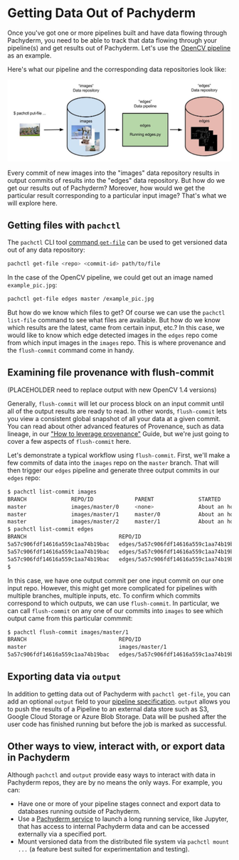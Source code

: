 # Getting Data Out of Pachyderm

Once you've got one or more pipelines built and have data flowing through Pachyderm, you need to be able to track that data flowing through your pipeline(s) and get results out of Pachyderm. Let's use the [OpenCV pipeline](../getting_started/beginner_tutorial) as an example. 

Here's what our pipeline and the corresponding data repositories look like:

![alt tag](opencv.jpg)

Every commit of new images into the "images" data repository results in output commits of results into the "edges" data repository. But how do we get our results out of Pachyderm?  Moreover, how would we get the particular result corresponding to a particular input image?  That's what we will explore here.

## Getting files with `pachctl`

The `pachctl` CLI tool [command `get-file`](../pachctl/pachctl_get-file) can be used to get versioned data out of any data repository:

```sh
pachctl get-file <repo> <commit-id> path/to/file
```

In the case of the OpenCV pipeline, we could get out an image named `example_pic.jpg`:

```sh
pachctl get-file edges master /example_pic.jpg
```

But how do we know which files to get?  Of course we can use the `pachctl list-file` command to see what files are available.  But how do we know which results are the latest, came from certain input, etc.?  In this case, we would like to know which edge detected images in the `edges` repo come from which input images in the `images` repo.  This is where provenance and the `flush-commit` command come in handy.

## Examining file provenance with flush-commit 

(PLACEHOLDER need to replace output with new OpenCV 1.4 versions)

Generally, `flush-commit` will let our process block on an input commit until all of the output results are ready to read. In other words, `flush-commit` lets you view a consistent global snapshot of all your data at a given commit. You can read about other advanced features of Provenance, such as data lineage, in our ["How to leverage provenance"](../cookbook/how_to_leverage_provenance) Guide, but we're just going to cover a few aspects of `flush-commit` here. 

Let's demonstrate a typical workflow using `flush-commit`. First, we'll make a few commits of data into the `images` repo on the `master` branch.  That will then trigger our `edges` pipeline and generate three output commits in our `edges` repo:

```sh
$ pachctl list-commit images
BRANCH              REPO/ID             PARENT              STARTED             DURATION             SIZE                
master              images/master/0     <none>              About an hour ago   Less than a second   57.27 KiB           
master              images/master/1     master/0            About an hour ago   Less than a second   181.1 KiB           
master              images/master/2     master/1            About an hour ago   Less than a second   693.8 KiB           
$ pachctl list-commit edges
BRANCH                             REPO/ID                                    PARENT                               STARTED             DURATION            SIZE                
5a57c906fdf14616a559c1aa74b19bac   edges/5a57c906fdf14616a559c1aa74b19bac/0   <none>                               About an hour ago   10 minutes          22.22 KiB           
5a57c906fdf14616a559c1aa74b19bac   edges/5a57c906fdf14616a559c1aa74b19bac/1   5a57c906fdf14616a559c1aa74b19bac/0   About an hour ago   3 seconds           111.4 KiB           
5a57c906fdf14616a559c1aa74b19bac   edges/5a57c906fdf14616a559c1aa74b19bac/2   5a57c906fdf14616a559c1aa74b19bac/1   About an hour ago   3 seconds           100.1 KiB           
$ 
```

In this case, we have one output commit per one input commit on our one input repo.  However, this might get more complicated for pipelines with multiple branches, multiple inputs, etc.  To confirm which commits correspond to which outputs, we can use `flush-commit`.  In particular, we can call `flush-commit` on any one of our commits into `images` to see which output came from this particular commmit:

```sh
$ pachctl flush-commit images/master/1
BRANCH                             REPO/ID                                    PARENT                               STARTED             DURATION             SIZE                
master                             images/master/1                            master/0                             About an hour ago   Less than a second   181.1 KiB           
5a57c906fdf14616a559c1aa74b19bac   edges/5a57c906fdf14616a559c1aa74b19bac/1   5a57c906fdf14616a559c1aa74b19bac/0   About an hour ago   3 seconds            111.4 KiB
```

## Exporting data via `output`

In addition to getting data out of Pachyderm with `pachctl get-file`, you can add an optional `output` field to your [pipeline specification](../reference/pipeline_spec).  `output` allows you to push the results of a Pipeline to an external data store such as S3, Google Cloud Storage or Azure Blob Storage. Data will be pushed after the user code has finished running but before the job is marked as successful.

## Other ways to view, interact with, or export data in Pachyderm

Although `pachctl` and `output` provide easy ways to interact with data in Pachyderm repos, they are by no means the only ways.  For example, you can:

- Have one or more of your pipeline stages connect and export data to databases running outside of Pachyderm.
- Use a [Pachyderm service](../cookbook/how_to_run_services_in_pachyderm_PLACEHOLDER) to launch a long running service, like Jupyter, that has access to internal Pachyderm data and can be accessed externally via a specified port.
- Mount versioned data from the distributed file system via `pachctl mount ...` (a feature best suited for experimentation and testing).
